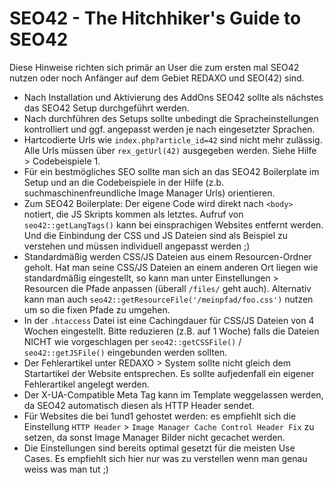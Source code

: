 SEO42 - The Hitchhiker's Guide to SEO42
=======================================

Diese Hinweise richten sich primär an User die zum ersten mal SEO42 nutzen oder noch Anfänger auf dem Gebiet REDAXO und SEO(42) sind.

- Nach Installation und Aktivierung des AddOns SEO42 sollte als nächstes das SEO42 Setup durchgeführt werden.
- Nach durchführen des Setups sollte unbedingt die Spracheinstellungen kontrolliert und ggf. angepasst werden je nach eingesetzter Sprachen.
- Hartcodierte Urls wie `index.php?article_id=42` sind nicht mehr zulässig. Alle Urls müssen über `rex_getUrl(42)` ausgegeben werden. Siehe Hilfe > Codebeispiele 1.
- Für ein bestmögliches SEO sollte man sich an das SEO42 Boilerplate im Setup und an die Codebeispiele in der Hilfe (z.b. suchmaschinenfreundliche Image Manager Urls) orientieren. 
- Zum SEO42 Boilerplate: Der eigene Code wird direkt nach `<body>` notiert, die JS Skripts kommen als letztes. Aufruf von `seo42::getLangTags()` kann bei einsprachigen Websites entfernt werden. Und die Einbindung der CSS und JS Dateien sind als Beispiel zu verstehen und müssen individuell angepasst werden ;)
- Standardmäßig werden CSS/JS Dateien aus einem Resourcen-Ordner geholt. Hat man seine CSS/JS Dateien an einem anderen Ort liegen wie standardmäßig eingestellt, so kann man unter Einstellungen > Resourcen die Pfade anpassen (überall `/files/` geht auch). Alternativ kann man auch `seo42::getResourceFile('/meinpfad/foo.css')` nutzen um so die fixen Pfade zu umgehen.
- In der `.htaccess` Datei ist eine Cachingdauer für CSS/JS Dateien von 4 Wochen eingestellt. Bitte reduzieren (z.B. auf 1 Woche) falls die Dateien NICHT wie vorgeschlagen per `seo42::getCSSFile()` / `seo42::getJSFile()` eingebunden werden sollten.
- Der Fehlerartikel unter REDAXO > System sollte nicht gleich dem Startartikel der Website entsprechen. Es sollte aufjedenfall ein eigener Fehlerartikel angelegt werden.
- Der X-UA-Compatible Meta Tag kann im Template weggelassen werden, da SEO42 automatisch diesen als HTTP Header sendet.
- Für Websites die bei 1und1 gehostet werden: es empfiehlt sich die Einstellung `HTTP Header` > `Image Manager Cache Control Header Fix` zu setzen, da sonst Image Manager Bilder nicht gecachet werden.
- Die Einstellungen sind bereits optimal gesetzt für die meisten Use Cases. Es empfiehlt sich hier nur was zu verstellen wenn man genau weiss was man tut ;)

